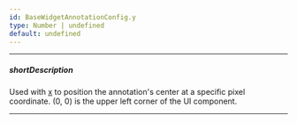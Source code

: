 ```yaml
---
id: BaseWidgetAnnotationConfig.y
type: Number | undefined
default: undefined
---
```

---
##### shortDescription
Used with [x](/api-reference/_hidden/BaseWidgetAnnotationConfig/x.md '{basewidgetpath}/Configuration/annotations/#x') to position the annotation's center at a specific pixel coordinate. (0, 0) is the upper left corner of the UI component.

---
